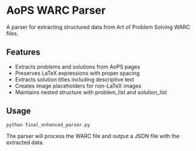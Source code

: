 # AoPS WARC Parser

A parser for extracting structured data from Art of Problem Solving WARC files.

## Features

- Extracts problems and solutions from AoPS pages
- Preserves LaTeX expressions with proper spacing
- Extracts solution titles including descriptive text
- Creates image placeholders for non-LaTeX images
- Maintains nested structure with problem_list and solution_list

## Usage

```python
python final_enhanced_parser.py
```

The parser will process the WARC file and output a JSON file with the extracted data.
